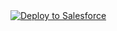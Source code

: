 <a href="https://githubsfdeploy.herokuapp.com?owner=jakekarl&repo=pluck&ref=main">
  <img alt="Deploy to Salesforce"
       src="https://raw.githubusercontent.com/afawcett/githubsfdeploy/master/deploy.png">
</a>
